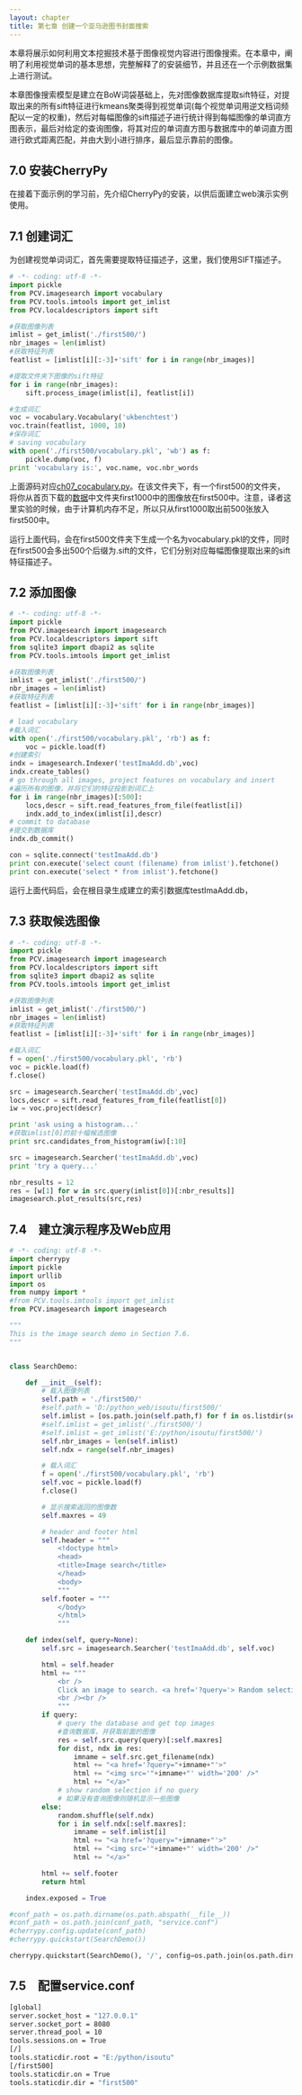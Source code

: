 ```yaml
---
layout: chapter
title: 第七章 创建一个亚马逊图书封面搜索
---
```


本章将展示如何利用文本挖掘技术基于图像视觉内容进行图像搜索。在本章中，阐明了利用视觉单词的基本思想，完整解释了的安装细节，并且还在一个示例数据集上进行测试。

本章图像搜索模型是建立在BoW词袋基础上，先对图像数据库提取sift特征，对提取出来的所有sift特征进行kmeans聚类得到视觉单词(每个视觉单词用逆文档词频配以一定的权重)，然后对每幅图像的sift描述子进行统计得到每幅图像的单词直方图表示，最后对给定的查询图像，将其对应的单词直方图与数据库中的单词直方图进行欧式距离匹配，并由大到小进行排序，最后显示靠前的图像。

<h2 id="sec-7-0">7.0 安装CherryPy</h2>

在接着下面示例的学习前，先介绍CherryPy的安装，以供后面建立web演示实例使用。

<h2 id="sec-7-1">7.1 创建词汇</h2>

为创建视觉单词词汇，首先需要提取特征描述子，这里，我们使用SIFT描述子。

```python
# -*- coding: utf-8 -*-
import pickle
from PCV.imagesearch import vocabulary
from PCV.tools.imtools import get_imlist
from PCV.localdescriptors import sift

#获取图像列表
imlist = get_imlist('./first500/')
nbr_images = len(imlist)
#获取特征列表
featlist = [imlist[i][:-3]+'sift' for i in range(nbr_images)]

#提取文件夹下图像的sift特征
for i in range(nbr_images):
    sift.process_image(imlist[i], featlist[i])

#生成词汇
voc = vocabulary.Vocabulary('ukbenchtest')
voc.train(featlist, 1000, 10)
#保存词汇
# saving vocabulary
with open('./first500/vocabulary.pkl', 'wb') as f:
    pickle.dump(voc, f)
print 'vocabulary is:', voc.name, voc.nbr_words
```
上面源码对应[ch07_cocabulary.py](https://github.com/willard-yuan/pcv-book-code/tree/master/ch07)。在该文件夹下，有一个first500的文件夹，将你从首页下载的[数据](http://yuanyong.org/pcvwithpython/)中文件夹first1000中的图像放在first500中。注意，译者这里实验的时候，由于计算机内存不足，所以只从first1000取出前500张放入first500中。

运行上面代码，会在first500文件夹下生成一个名为vocabulary.pkl的文件，同时在first500会多出500个后缀为.sift的文件，它们分别对应每幅图像提取出来的sift特征描述子。

<h2 id="sec-7-2">7.2 添加图像</h2>

```python
# -*- coding: utf-8 -*-
import pickle
from PCV.imagesearch import imagesearch
from PCV.localdescriptors import sift
from sqlite3 import dbapi2 as sqlite
from PCV.tools.imtools import get_imlist

#获取图像列表
imlist = get_imlist('./first500/')
nbr_images = len(imlist)
#获取特征列表
featlist = [imlist[i][:-3]+'sift' for i in range(nbr_images)]

# load vocabulary
#载入词汇
with open('./first500/vocabulary.pkl', 'rb') as f:
    voc = pickle.load(f)
#创建索引
indx = imagesearch.Indexer('testImaAdd.db',voc)
indx.create_tables()
# go through all images, project features on vocabulary and insert
#遍历所有的图像，并将它们的特征投影到词汇上
for i in range(nbr_images)[:500]:
    locs,descr = sift.read_features_from_file(featlist[i])
    indx.add_to_index(imlist[i],descr)
# commit to database
#提交到数据库
indx.db_commit()

con = sqlite.connect('testImaAdd.db')
print con.execute('select count (filename) from imlist').fetchone()
print con.execute('select * from imlist').fetchone()
```
运行上面代码后，会在根目录生成建立的索引数据库testImaAdd.db，

<h2 id="sec-7-3">7.3 获取候选图像</h2>

```python
# -*- coding: utf-8 -*-
import pickle
from PCV.imagesearch import imagesearch
from PCV.localdescriptors import sift
from sqlite3 import dbapi2 as sqlite
from PCV.tools.imtools import get_imlist

#获取图像列表
imlist = get_imlist('./first500/')
nbr_images = len(imlist)
#获取特征列表
featlist = [imlist[i][:-3]+'sift' for i in range(nbr_images)]

#载入词汇
f = open('./first500/vocabulary.pkl', 'rb')
voc = pickle.load(f)
f.close()

src = imagesearch.Searcher('testImaAdd.db',voc)
locs,descr = sift.read_features_from_file(featlist[0])
iw = voc.project(descr)

print 'ask using a histogram...'
#获取imlist[0]的前十幅候选图像
print src.candidates_from_histogram(iw)[:10]

src = imagesearch.Searcher('testImaAdd.db',voc)
print 'try a query...'

nbr_results = 12
res = [w[1] for w in src.query(imlist[0])[:nbr_results]]
imagesearch.plot_results(src,res)
```

<h2 id="sec-7-4">7.4　建立演示程序及Web应用</h2>

```python
# -*- coding: utf-8 -*-
import cherrypy
import pickle
import urllib
import os
from numpy import *
#from PCV.tools.imtools import get_imlist
from PCV.imagesearch import imagesearch

"""
This is the image search demo in Section 7.6.
"""


class SearchDemo:

    def __init__(self):
        # 载入图像列表
        self.path = './first500/'
        #self.path = 'D:/python_web/isoutu/first500/'
        self.imlist = [os.path.join(self.path,f) for f in os.listdir(self.path) if f.endswith('.jpg')]
        #self.imlist = get_imlist('./first500/')
        #self.imlist = get_imlist('E:/python/isoutu/first500/')
        self.nbr_images = len(self.imlist)
        self.ndx = range(self.nbr_images)

        # 载入词汇
        f = open('./first500/vocabulary.pkl', 'rb')
        self.voc = pickle.load(f)
        f.close()

        # 显示搜索返回的图像数
        self.maxres = 49

        # header and footer html
        self.header = """
            <!doctype html>
            <head>
            <title>Image search</title>
            </head>
            <body>
            """
        self.footer = """
            </body>
            </html>
            """

    def index(self, query=None):
        self.src = imagesearch.Searcher('testImaAdd.db', self.voc)

        html = self.header
        html += """
            <br />
            Click an image to search. <a href='?query='> Random selection </a> of images.
            <br /><br />
            """
        if query:
            # query the database and get top images
            #查询数据库，并获取前面的图像
            res = self.src.query(query)[:self.maxres]
            for dist, ndx in res:
                imname = self.src.get_filename(ndx)
                html += "<a href='?query="+imname+"'>"
                html += "<img src='"+imname+"' width='200' />"
                html += "</a>"
            # show random selection if no query
            # 如果没有查询图像则随机显示一些图像
        else:
            random.shuffle(self.ndx)
            for i in self.ndx[:self.maxres]:
                imname = self.imlist[i]
                html += "<a href='?query="+imname+"'>"
                html += "<img src='"+imname+"' width='200' />"
                html += "</a>"

        html += self.footer
        return html

    index.exposed = True

#conf_path = os.path.dirname(os.path.abspath(__file__))
#conf_path = os.path.join(conf_path, "service.conf")
#cherrypy.config.update(conf_path)
#cherrypy.quickstart(SearchDemo())

cherrypy.quickstart(SearchDemo(), '/', config=os.path.join(os.path.dirname(__file__), 'service.conf'))
```
<h2 id="sec-7-5">7.5　配置service.conf</h2>

```sh
[global]
server.socket_host = "127.0.0.1"
server.socket_port = 8080
server.thread_pool = 10
tools.sessions.on = True
[/]
tools.staticdir.root = "E:/python/isoutu"
[/first500]
tools.staticdir.on = True
tools.staticdir.dir = "first500"
```
